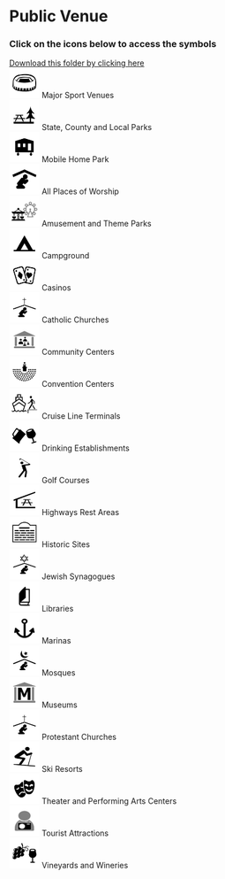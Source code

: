 # Public Venue<br>
### Click on the icons below to access the symbols<br>
<a href='https://minhaskamal.github.io/DownGit/#/home?url=https://github.com/NAPSG/DHS-Symbol-Server/tree/main/dhs-symbol/assets/icons/Infrastructure/Public%20Venue'>Download this folder by clicking here</a><br><a href='https://github.com/NAPSG/DHS-Symbol-Server/raw/main/dhs-symbol/assets/icons/Infrastructure/Public%20Venue/icon-LOA.svg'><img src='icon-LOA.svg' width='55'></a> Major Sport Venues<br><a href='https://github.com/NAPSG/DHS-Symbol-Server/raw/main/dhs-symbol/assets/icons/Infrastructure/Public%20Venue/icon-LOB.svg'><img src='icon-LOB.svg' width='55'></a> State, County and Local Parks<br><a href='https://github.com/NAPSG/DHS-Symbol-Server/raw/main/dhs-symbol/assets/icons/Infrastructure/Public%20Venue/icon-LOC.svg'><img src='icon-LOC.svg' width='55'></a> Mobile Home Park<br><a href='https://github.com/NAPSG/DHS-Symbol-Server/raw/main/dhs-symbol/assets/icons/Infrastructure/Public%20Venue/icon-LOD.svg'><img src='icon-LOD.svg' width='55'></a> All Places of Worship<br><a href='https://github.com/NAPSG/DHS-Symbol-Server/raw/main/dhs-symbol/assets/icons/Infrastructure/Public%20Venue/icon-LOE.svg'><img src='icon-LOE.svg' width='55'></a> Amusement and Theme Parks<br><a href='https://github.com/NAPSG/DHS-Symbol-Server/raw/main/dhs-symbol/assets/icons/Infrastructure/Public%20Venue/icon-LOF.svg'><img src='icon-LOF.svg' width='55'></a> Campground<br><a href='https://github.com/NAPSG/DHS-Symbol-Server/raw/main/dhs-symbol/assets/icons/Infrastructure/Public%20Venue/icon-LOG.svg'><img src='icon-LOG.svg' width='55'></a> Casinos<br><a href='https://github.com/NAPSG/DHS-Symbol-Server/raw/main/dhs-symbol/assets/icons/Infrastructure/Public%20Venue/icon-LOH.svg'><img src='icon-LOH.svg' width='55'></a> Catholic Churches<br><a href='https://github.com/NAPSG/DHS-Symbol-Server/raw/main/dhs-symbol/assets/icons/Infrastructure/Public%20Venue/icon-LOI.svg'><img src='icon-LOI.svg' width='55'></a> Community Centers<br><a href='https://github.com/NAPSG/DHS-Symbol-Server/raw/main/dhs-symbol/assets/icons/Infrastructure/Public%20Venue/icon-LOJ.svg'><img src='icon-LOJ.svg' width='55'></a> Convention Centers<br><a href='https://github.com/NAPSG/DHS-Symbol-Server/raw/main/dhs-symbol/assets/icons/Infrastructure/Public%20Venue/icon-LOK.svg'><img src='icon-LOK.svg' width='55'></a> Cruise Line Terminals<br><a href='https://github.com/NAPSG/DHS-Symbol-Server/raw/main/dhs-symbol/assets/icons/Infrastructure/Public%20Venue/icon-LOL.svg'><img src='icon-LOL.svg' width='55'></a> Drinking Establishments<br><a href='https://github.com/NAPSG/DHS-Symbol-Server/raw/main/dhs-symbol/assets/icons/Infrastructure/Public%20Venue/icon-LOM.svg'><img src='icon-LOM.svg' width='55'></a> Golf Courses<br><a href='https://github.com/NAPSG/DHS-Symbol-Server/raw/main/dhs-symbol/assets/icons/Infrastructure/Public%20Venue/icon-LON.svg'><img src='icon-LON.svg' width='55'></a> Highways Rest Areas<br><a href='https://github.com/NAPSG/DHS-Symbol-Server/raw/main/dhs-symbol/assets/icons/Infrastructure/Public%20Venue/icon-LOO.svg'><img src='icon-LOO.svg' width='55'></a> Historic Sites<br><a href='https://github.com/NAPSG/DHS-Symbol-Server/raw/main/dhs-symbol/assets/icons/Infrastructure/Public%20Venue/icon-LOP.svg'><img src='icon-LOP.svg' width='55'></a> Jewish Synagogues<br><a href='https://github.com/NAPSG/DHS-Symbol-Server/raw/main/dhs-symbol/assets/icons/Infrastructure/Public%20Venue/icon-LOQ.svg'><img src='icon-LOQ.svg' width='55'></a> Libraries<br><a href='https://github.com/NAPSG/DHS-Symbol-Server/raw/main/dhs-symbol/assets/icons/Infrastructure/Public%20Venue/icon-LOR.svg'><img src='icon-LOR.svg' width='55'></a> Marinas<br><a href='https://github.com/NAPSG/DHS-Symbol-Server/raw/main/dhs-symbol/assets/icons/Infrastructure/Public%20Venue/icon-LOS.svg'><img src='icon-LOS.svg' width='55'></a> Mosques<br><a href='https://github.com/NAPSG/DHS-Symbol-Server/raw/main/dhs-symbol/assets/icons/Infrastructure/Public%20Venue/icon-LOT.svg'><img src='icon-LOT.svg' width='55'></a> Museums<br><a href='https://github.com/NAPSG/DHS-Symbol-Server/raw/main/dhs-symbol/assets/icons/Infrastructure/Public%20Venue/icon-LOU.svg'><img src='icon-LOU.svg' width='55'></a> Protestant Churches<br><a href='https://github.com/NAPSG/DHS-Symbol-Server/raw/main/dhs-symbol/assets/icons/Infrastructure/Public%20Venue/icon-LOV.svg'><img src='icon-LOV.svg' width='55'></a> Ski Resorts<br><a href='https://github.com/NAPSG/DHS-Symbol-Server/raw/main/dhs-symbol/assets/icons/Infrastructure/Public%20Venue/icon-LOW.svg'><img src='icon-LOW.svg' width='55'></a> Theater and Performing Arts Centers<br><a href='https://github.com/NAPSG/DHS-Symbol-Server/raw/main/dhs-symbol/assets/icons/Infrastructure/Public%20Venue/icon-LOX.svg'><img src='icon-LOX.svg' width='55'></a> Tourist Attractions<br><a href='https://github.com/NAPSG/DHS-Symbol-Server/raw/main/dhs-symbol/assets/icons/Infrastructure/Public%20Venue/icon-LOY.svg'><img src='icon-LOY.svg' width='55'></a> Vineyards and Wineries<br>
